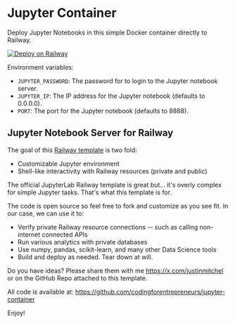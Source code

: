 # Jupyter Container

Deploy Jupyter Notebooks in this simple Docker container directly to Railway.

[![Deploy on Railway](https://railway.com/button.svg)](https://kirr.co/egdpam)

Environment variables:

- `JUPYTER_PASSWORD`: The password for to login to the Jupyter notebook server.
- `JUPYTER_IP`: The IP address for the Jupyter notebook (defaults to 0.0.0.0).
- `PORT`: The port for the Jupyter notebook (defaults to 8888).


## Jupyter Notebook Server for Railway
The goal of this [Railway template](https://kirr.co/egdpam) is two fold:

- Customizable Jupyter environment
- Shell-like interactivity with Railway resources (private and public)

The official JupyterLab Railway template is great but... it's overly complex for simple Jupyter tasks. That's what this template is for.

The code is open source so feel free to fork and customize as you see fit. In our case, we can use it to:

- Verify private Railway resource connections -- such as calling non-internet connected APIs
- Run various analytics with private databases
- Use numpy, pandas, scikit-learn, and many other Data Science tools
- Build and deploy as needed. Tear down at will.

Do you have ideas? Please share them with me https://x.com/justinmitchel or on the GitHub Repo attached to this template. 

All code is available at: https://github.com/codingforentrepreneurs/jupyter-container

Enjoy!

